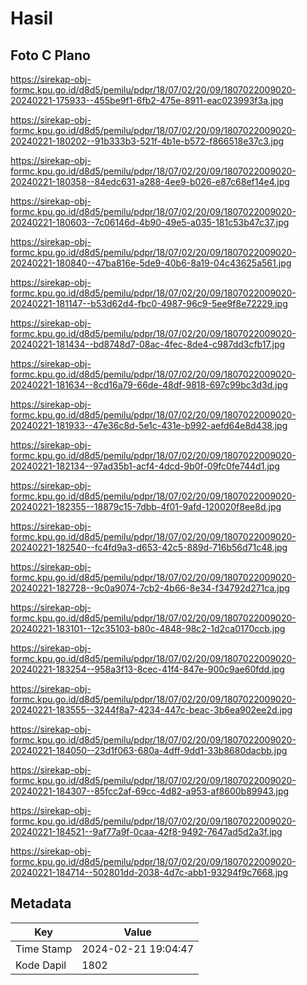 # Hasil

## Foto C Plano

https://sirekap-obj-formc.kpu.go.id/d8d5/pemilu/pdpr/18/07/02/20/09/1807022009020-20240221-175933--455be9f1-6fb2-475e-8911-eac023993f3a.jpg

https://sirekap-obj-formc.kpu.go.id/d8d5/pemilu/pdpr/18/07/02/20/09/1807022009020-20240221-180202--91b333b3-521f-4b1e-b572-f866518e37c3.jpg

https://sirekap-obj-formc.kpu.go.id/d8d5/pemilu/pdpr/18/07/02/20/09/1807022009020-20240221-180358--84edc631-a288-4ee9-b026-e87c68ef14e4.jpg

https://sirekap-obj-formc.kpu.go.id/d8d5/pemilu/pdpr/18/07/02/20/09/1807022009020-20240221-180603--7c06146d-4b90-49e5-a035-181c53b47c37.jpg

https://sirekap-obj-formc.kpu.go.id/d8d5/pemilu/pdpr/18/07/02/20/09/1807022009020-20240221-180840--47ba816e-5de9-40b6-8a19-04c43625a561.jpg

https://sirekap-obj-formc.kpu.go.id/d8d5/pemilu/pdpr/18/07/02/20/09/1807022009020-20240221-181147--b53d62d4-fbc0-4987-96c9-5ee9f8e72229.jpg

https://sirekap-obj-formc.kpu.go.id/d8d5/pemilu/pdpr/18/07/02/20/09/1807022009020-20240221-181434--bd8748d7-08ac-4fec-8de4-c987dd3cfb17.jpg

https://sirekap-obj-formc.kpu.go.id/d8d5/pemilu/pdpr/18/07/02/20/09/1807022009020-20240221-181634--8cd16a79-66de-48df-9818-697c99bc3d3d.jpg

https://sirekap-obj-formc.kpu.go.id/d8d5/pemilu/pdpr/18/07/02/20/09/1807022009020-20240221-181933--47e36c8d-5e1c-431e-b992-aefd64e8d438.jpg

https://sirekap-obj-formc.kpu.go.id/d8d5/pemilu/pdpr/18/07/02/20/09/1807022009020-20240221-182134--97ad35b1-acf4-4dcd-9b0f-09fc0fe744d1.jpg

https://sirekap-obj-formc.kpu.go.id/d8d5/pemilu/pdpr/18/07/02/20/09/1807022009020-20240221-182355--18879c15-7dbb-4f01-9afd-120020f8ee8d.jpg

https://sirekap-obj-formc.kpu.go.id/d8d5/pemilu/pdpr/18/07/02/20/09/1807022009020-20240221-182540--fc4fd9a3-d653-42c5-889d-716b56d71c48.jpg

https://sirekap-obj-formc.kpu.go.id/d8d5/pemilu/pdpr/18/07/02/20/09/1807022009020-20240221-182728--9c0a9074-7cb2-4b66-8e34-f34792d271ca.jpg

https://sirekap-obj-formc.kpu.go.id/d8d5/pemilu/pdpr/18/07/02/20/09/1807022009020-20240221-183101--12c35103-b80c-4848-98c2-1d2ca0170ccb.jpg

https://sirekap-obj-formc.kpu.go.id/d8d5/pemilu/pdpr/18/07/02/20/09/1807022009020-20240221-183254--958a3f13-8cec-41f4-847e-900c9ae60fdd.jpg

https://sirekap-obj-formc.kpu.go.id/d8d5/pemilu/pdpr/18/07/02/20/09/1807022009020-20240221-183555--3244f8a7-4234-447c-beac-3b6ea902ee2d.jpg

https://sirekap-obj-formc.kpu.go.id/d8d5/pemilu/pdpr/18/07/02/20/09/1807022009020-20240221-184050--23d1f063-680a-4dff-9dd1-33b8680dacbb.jpg

https://sirekap-obj-formc.kpu.go.id/d8d5/pemilu/pdpr/18/07/02/20/09/1807022009020-20240221-184307--85fcc2af-69cc-4d82-a953-af8600b89943.jpg

https://sirekap-obj-formc.kpu.go.id/d8d5/pemilu/pdpr/18/07/02/20/09/1807022009020-20240221-184521--9af77a9f-0caa-42f8-9492-7647ad5d2a3f.jpg

https://sirekap-obj-formc.kpu.go.id/d8d5/pemilu/pdpr/18/07/02/20/09/1807022009020-20240221-184714--502801dd-2038-4d7c-abb1-93294f9c7668.jpg


## Metadata

| Key        | Value               |
| ---------- | ------------------- |
| Time Stamp | 2024-02-21 19:04:47 |
| Kode Dapil | 1802                |



